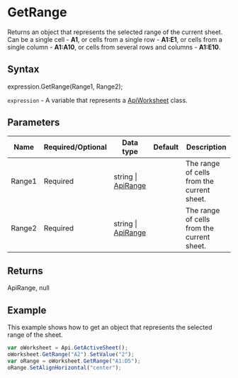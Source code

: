 # GetRange

Returns an object that represents the selected range of the current sheet. Can be a single cell - **A1**, or cells
from a single row - **A1:E1**, or cells from a single column - **A1:A10**, or cells from several rows and columns - **A1:E10**.

## Syntax

expression.GetRange(Range1, Range2);

`expression` - A variable that represents a [ApiWorksheet](../ApiWorksheet.md) class.

## Parameters

| **Name** | **Required/Optional** | **Data type** | **Default** | **Description** |
| ------------- | ------------- | ------------- | ------------- | ------------- |
| Range1 | Required | string &#124; [ApiRange](../../ApiRange/ApiRange.md) |  | The range of cells from the current sheet. |
| Range2 | Required | string &#124; [ApiRange](../../ApiRange/ApiRange.md) |  | The range of cells from the current sheet. |

## Returns

ApiRange, null

## Example

This example shows how to get an object that represents the selected range of the sheet.

```javascript
var oWorksheet = Api.GetActiveSheet();
oWorksheet.GetRange("A2").SetValue("2");
var oRange = oWorksheet.GetRange("A1:D5");
oRange.SetAlignHorizontal("center");
```

